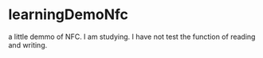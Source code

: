 # learningDemoNfc
a little demmo of NFC. 
I am studying. 
I have not test the function of reading and writing.
